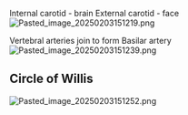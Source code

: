 Internal carotid - brain
External carotid - face
![Pasted_image_20250203151219.png](pasted_image_20250203151219.png)

Vertebral arteries join to form Basilar artery
![Pasted_image_20250203151239.png](pasted_image_20250203151239.png)

## Circle of Willis

![Pasted_image_20250203151252.png](pasted_image_20250203151252.png)
